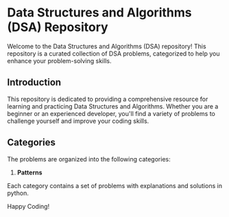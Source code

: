 # Data Structures and Algorithms (DSA) Repository

Welcome to the Data Structures and Algorithms (DSA) repository! This repository is a curated collection of DSA problems, categorized to help you enhance your problem-solving skills.

## Introduction

This repository is dedicated to providing a comprehensive resource for learning and practicing Data Structures and Algorithms. Whether you are a beginner or an experienced developer, you'll find a variety of problems to challenge yourself and improve your coding skills.

## Categories

The problems are organized into the following categories:

1. **Patterns**

Each category contains a set of problems with explanations and solutions in python.

Happy Coding!

